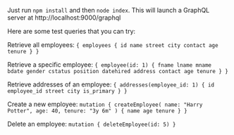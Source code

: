 Just run `npm install` and then `node index`. This will launch a GraphQL server at http://localhost:9000/graphql

Here are some test queries that you can try:

Retrieve all employees:
`{
  employees {
    id
    name
    street
    city
    contact
    age
    tenure
  }
}`

Retrieve a specific employee:
`{
  employee(id: 1) {
    fname
    lname
    mname
    bdate
    gender
    cstatus
    position
    datehired
    address
    contact
    age
    tenure
  }
}`

Retrieve addresses of an employee:
`{
	addresses(employee_id: 1) {
  	id
    employee_id
  	street
  	city
    is_primary
  }
}`

Create a new employee:
`mutation {
  createEmployee(
    name: "Harry Potter",
    age: 40,
    tenure: "3y 6m"
  ) {
    name
    age
    tenure
  }
}`

Delete an employee:
`mutation {
  deleteEmployee(id: 5)
}`

